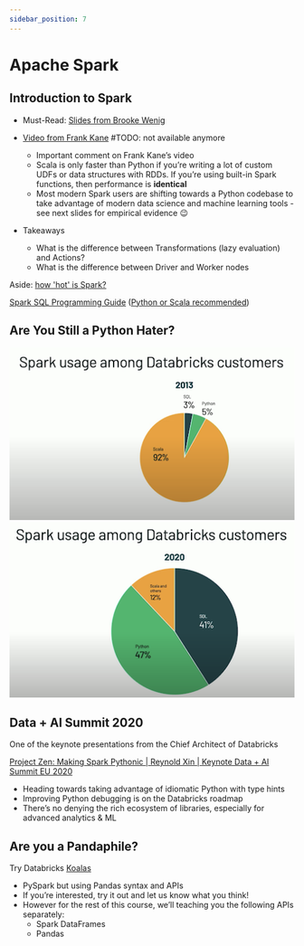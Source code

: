 ```yaml
---
sidebar_position: 7
---
```


# Apache Spark

## Introduction to Spark
* Must-Read: [Slides from Brooke Wenig](https://brookewenig.com/SparkOverview.html#/)
* [Video from Frank Kane](https://www.youtube.com/watch?v=M_cjCGwqLnc) #TODO: not available anymore
  * Important comment on Frank Kane’s video
  * Scala is only faster than Python if you’re writing a lot of custom UDFs or data structures with RDDs.
  If you’re using built-in Spark functions, then performance is **identical**
  * Most modern Spark users are shifting towards a Python codebase to take advantage of modern data science and machine learning tools - see next slides for empirical evidence 😉

* Takeaways
  * What is the difference between Transformations (lazy evaluation) and Actions?
  * What is the difference between Driver and Worker nodes


Aside: [how 'hot' is Spark?](https://venturebeat.com/2021/02/01/databricks-raises-1-billion-funding-round-at-28-billion-valuation/)


[Spark SQL Programming Guide](http://spark.apache.org/docs/3.1.1/sql-getting-started.html) ([Python or Scala recommended](http://spark.apache.org/docs/3.1.1/sql-getting-started.html))

## Are You Still a Python Hater?
![spark-usage-2013.png](./assets/spark-usage-2013.png)
![spark-usage-2020.png](./assets/spark-usage-2020.png)


## Data + AI Summit 2020
One of the keynote presentations from the Chief Architect of Databricks


[Project Zen: Making Spark Pythonic | Reynold Xin | Keynote Data + AI Summit EU 2020](https://www.youtube.com/watch?v=-vJLTEOdLvA&t=160s&ab_channel=Databricks)
* Heading towards taking advantage of idiomatic Python with type hints
* Improving Python debugging is on the Databricks roadmap
* There’s no denying the rich ecosystem of libraries, especially for advanced analytics & ML

## Are you a Pandaphile?
Try Databricks [Koalas](https://koalas.readthedocs.io/en/latest/index.html)
* PySpark but using Pandas syntax and APIs
* If you’re interested, try it out and let us know what you think!
* However for the rest of this course, we’ll teaching you the following APIs separately:
  * Spark DataFrames
  * Pandas
